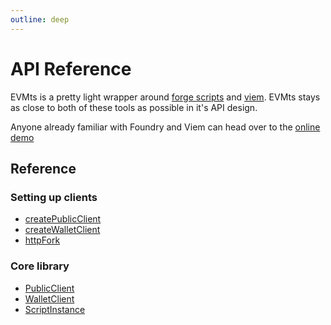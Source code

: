 ```yaml
---
outline: deep
---
```


# API Reference

EVMts is a pretty light wrapper around [forge scripts](https://book.getfoundry.sh/reference/forge/forge-script) and [viem](https://viem.sh/). EVMts stays as close to both of these tools as possible in it's API design.

Anyone already familiar with Foundry and Viem can head over to the [online demo](https://todo.stackblitz.lol)

## Reference

### Setting up clients

- [createPublicClient](./create-public-client.md)
- [createWalletClient](./create-wallet-client.md)
- [httpFork](./http-fork.md)

### Core library

- [PublicClient](./public-client.md)
- [WalletClient](./wallet-client.md)
- [ScriptInstance](./script-instance.md)

